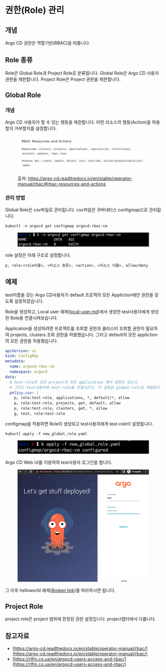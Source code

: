# 권한(Role) 관리

## 개념

Argo CD 권한은 역할기반(RBAC)을 따릅니다.



## Role 종류

Role은 Global Role과 Project Role로 분류됩니다. Global Role은 Argo CD 사용자 권한을 제한합니다. Project Role은 Project 권한을 제한합니다.



## Global Role

### 개념

Argo CD 사용자가 할 수 있는 행동을 제한합니다. 어떤 리소스의 행동(Action)을 허용할지 거부할지를 설정합니다.

<figure><img src="../.gitbook/assets/image (201).png" alt=""><figcaption><p>출처: <a href="https://argo-cd.readthedocs.io/en/stable/operator-manual/rbac/#rbac-resources-and-actions">https://argo-cd.readthedocs.io/en/stable/operator-manual/rbac/#rbac-resources-and-actions</a></p></figcaption></figure>



### 관리 방법

Global Role은 csv파일로 관리됩니다. csv파일은 쿠버네티스 configmap으로 관리됩니다.

```shell
kubectl -n argocd get configmap argocd-rbac-cm
```

<figure><img src="../.gitbook/assets/image (29).png" alt=""><figcaption></figcaption></figure>



role 설정은 아래 구조로 설정합니다.

```
p, role:<role이름>, <리소스 종류>, <action>, <리소스 이름>, allow/deny
```

## 예제

test이름을 갖는 Argo CD사용자가 default 프로젝의 모든 Appliction에만 권한을 갖도록 설정하겠습니다.&#x20;



Role을 생성하고, Local user 예제([local-user.md](local-user.md "mention"))에서 생성한 test사용자에게 생성한 Role을 연결시켜보습니다.

Application을 생성하려면 프로젝트를 조회할 권한과 클러스터 조회할 권한이 필요하여 projects, clusters 조회 권한을 허용했습니다. 그리고 default의 모든 appliction의 모든 권한을 허용했습니다.

```yaml
apiVersion: v1
kind: ConfigMap
metadata:
  name: argocd-rbac-cm
  namespace: argocd
data:
  # test-role은 모든 project의 모든 application 제어 권한만 갖는다.
  # 그리고 test사용자에 test-role을 연결시킨다. 이 설정은 global-role로 적용된다.
  policy.csv: |
    p, role:test-role, applications, *, default/*, allow
    p, role:test-role, projects, get, default, allow
    p, role:test-role, clusters, get, *, allow
    g, test, role:test-role
```



configmap을 적용하면 Role이 생성되고 test사용자에게 test-role이 설정됩니다.

```
kubectl apply -f new_global_role.yaml
```

<figure><img src="../.gitbook/assets/image (14).png" alt=""><figcaption></figcaption></figure>



Argo CD Web UI를 이용하여 test사용자 로그인을 합니다.

<figure><img src="../.gitbook/assets/image (41).png" alt=""><figcaption></figcaption></figure>



그 이후 helloworld 예제([Broken link](broken-reference "mention"))를 따라하시면 됩니다.



## Project Role

project role은 project 범위에 한정된 권한 설정입니다. project챕터에서 다룹니다.

## 참고자료

* [https://argo-cd.readthedocs.io/en/stable/operator-manual/rbac/](https://argo-cd.readthedocs.io/en/stable/operator-manual/rbac/)
* [https://rtfm.co.ua/en/argocd-users-access-and-rbac/](https://rtfm.co.ua/en/argocd-users-access-and-rbac/)
